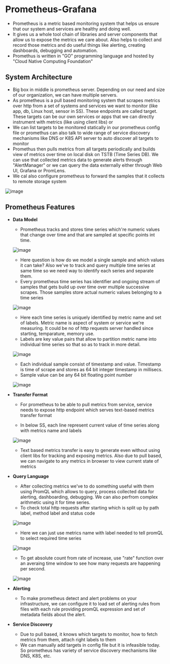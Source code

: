 # Prometheus-Grafana

- Prometheus is a metric based monitoring system that helps us ensure that our system and services are healthy and doing well.
- It gives us a whole tool chain of libraries and server components that allow us to expose the metrics we care about. Also helps to collect and record those metrics and do useful things like alerting, creating dashboards, debugging and automation.
- Promethus is written in "GO" programming language and hosted by "Cloud Native Computing Foundation"

System Architecture
-
- Big box in middle is prometheus server. Depending on our need and size of our organization, we can have multiple servers.
- As prometheus is a pull based monitoring system that scrapes metrics over http from a set of systems and services we want to monitor (like app, db, Linux host, sensor in SS). These endpoints are called target. These targets can be our own services or apps that we can directly instrument with metrics (like using client libs) or
- We can list targets to be monitored statically in our prometheus config file or promethus can also talk to wide range of service discovery mechanisms like DNS or K8S API server to auto discover all targets to monitor
- Promethus then pulls metrics from all targets periodically and builds view of metrics over time on local disk on TSTB (Time Series DB). We can use that collected metrics data to generate alerts through "AlertManager" or we can query the data externally either through Web UI, Grafana or PromLens.
- We cal also configure prometheus to forward the samples that it collects to remote storage system

![image](https://github.com/user-attachments/assets/2fe1e645-9d35-47f9-80bd-ebacab70efbf)

Prometheus Features
-
- **Data Model**
  - Prometheus tracks and stores time series which're numeric values that change over time and that are sampled at specific points int time.

  ![image](https://github.com/user-attachments/assets/6476251f-be93-4428-90f1-cb02951d30c0)

  - Here question is how do we model a single sample and which values it can take? Also we've to track and query multiple time series at same time so we need way to identify each series and separate them.
  - Every prometheus time series has identifier and ongoing stream of samples that gets build up over time over multiple successive scrapes. Those samples store actual numeric values belonging to a time series
 
  ![image](https://github.com/user-attachments/assets/e9a2a95a-95c3-49e1-a4ad-b5f372ea2817)
  
  - Here each time series is uniquely identified by metric name and set of labels. Metric name is aspect of system or service we're measuring. It could be no of http requests server handled since starting, temparature, memory use.
  - Labels are key value pairs that allow to partition metric name into individual time series so that so as to track in more detail.

  ![image](https://github.com/user-attachments/assets/e976459a-555c-412b-a5f0-988bf6994ccd)

  - Each individual sample consist of timestamp and value. Timestamp is time of scrape and stores as 64 bit integer timestamp in millisecs.
  - Sample value can be any 64 bit floating point number

  ![image](https://github.com/user-attachments/assets/eeefc5bc-3120-4f40-ba2d-e7e355cee9f8)


- **Transfer Format**
  - For prometheus to be able to pull metrics from service, service needs to expose http endpoint which serves text-based metrics transfer format

  - In below SS, each line represent current value of time series along with metrics name and labels
    
  ![image](https://github.com/user-attachments/assets/2ca751c3-629a-40ec-abd5-cc0a625046f2)

  - Text based metrics transfer is easy to generate even without using client libs for tracking and exposing metrics. Also due to pull based, we can navigate to any metrics in browser to view current state of metrics
 
- **Query Language**
  - After collecting metrics we've to do something useful with them using PromQL which allows to query, process collected data for alerting, dashboarding, debugging. We can also perfrom complex arithmetic using it for time series.
  - To check total http requests after starting which is split up by path label, method label and status code

  ![image](https://github.com/user-attachments/assets/4cfe02fd-1c80-466f-bd65-ead3b1bc2e86)

  - Here we can just use metrics name with label needed to tell promQL to select required time series
 
  ![image](https://github.com/user-attachments/assets/658d9279-ce64-4103-a36a-54c68f5aa1bd)

  - To get absolute count from rate of increase, use "rate" function over an averaing time window to see how many requests are happening per second.
 
  ![image](https://github.com/user-attachments/assets/486ae3ff-07e8-4b50-ac23-5cc783d33423)

- **Alerting**
  - To make prometheus detect and alert problems on your infrastructure, we can configure it to load set of alerting rules from files with each rule providing promQL expression and set of metadata fields about the alert.
 
- **Service Discovery**
  - Due to pull based, it knows which targets to monitor, how to fetch metrics from them, attach right labels to them
  - We can manually add targets in config file but it is infeasible today. So prometheus has variety of service discovery mechanisms like DNS, K8S, etc. 
